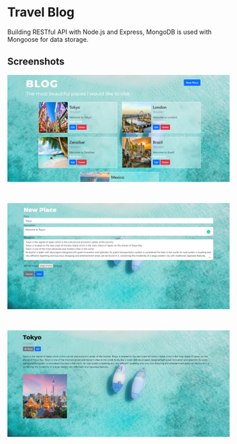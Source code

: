 # Travel Blog


Building RESTful API with Node.js and Express, 
MongoDB is used with Mongoose for data storage.

## Screenshots

<p float="center">
<img src="Screenshots/home.PNG"</img>
</p>

<br>

<p float="center">
<img src="Screenshots/add_new_place.PNG" </img>
</p>

<br>

<p float="center">
<img src="Screenshots/read_more.PNG"</img>
</p>
